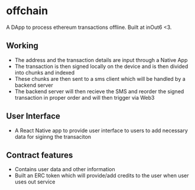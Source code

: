 # offchain

A DApp to process ethereum transactions offline. Built at inOut6 <3. 

## Working

 - The address and the transaction details are input through a Native App
 - The transaction is then signed locally on the device and is then divided into chunks and indexed
 - These chunks are then sent to a sms client which will be handled by a backend server 
 - The backend server will then recieve the SMS and reorder the signed transaction in proper order and will then trigger via Web3
 
## User Interface
 - A React Native app to provide user interface to users to add necessary data for siginng the transaciton
 
## Contract features
 - Contains user data and other information
 - Built an ERC token which will provide/add credits to the user when user uses out service
